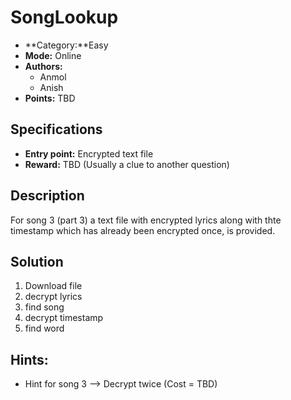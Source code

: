 # SongLookup

* **Category:**Easy
* **Mode:** Online
* **Authors:**
  * Anmol
  * Anish
* **Points:** TBD

## Specifications

* **Entry point:** Encrypted text file
* **Reward:** TBD (Usually a clue to another question)

## Description

For song 3 (part 3) a text file with encrypted lyrics along with thte timestamp which has already been encrypted once, is provided.

## Solution

1. Download file
2. decrypt lyrics 
3. find song
4. decrypt timestamp
5. find word
## Hints:

 - Hint for song 3 --> Decrypt twice (Cost = TBD)